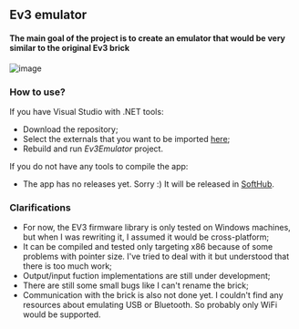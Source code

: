 ## Ev3 emulator  

#### The main goal of the project is to create an emulator that would be very similar to the original Ev3 brick  

![image](https://github.com/user-attachments/assets/f8aaddaa-cc58-4faf-a702-9ca7a4124e3f)


### How to use?

If you have Visual Studio with .NET tools:
-  Download the repository;
-  Select the externals that you want to be imported [here](https://github.com/CrackAndDie/Ev3Emulator/blob/main/Ev3LowLevelLib/Ev3LowLevelLib.csproj#L13);
-  Rebuild and run *Ev3Emulator* project.

If you do not have any tools to compile the app:
- The app has no releases yet. Sorry :) It will be released in [SoftHub](https://softv.su/resources/Apps/SoftHub/installers/win/softhub_x64.exe).

### Clarifications  

- For now, the EV3 firmware library is only tested on Windows machines, but when I was rewriting it, I assumed it would be cross-platform;
- It can be compiled and tested only targeting x86 because of some problems with pointer size. I've tried to deal with it but understood that there is too much work;
- Output/input fuction implementations are still under development;
- There are still some small bugs like I can't rename the brick;
- Communication with the brick is also not done yet. I couldn't find any resources about emulating USB or Bluetooth. So probably only WiFi would be supported.
